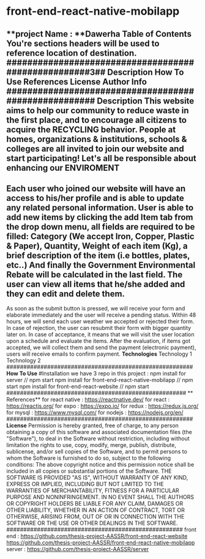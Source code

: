 # front-end-react-native-mobilapp

**project Name :
     **Dawerha
Table of Contents
You're sections headers will be used to reference location of destination.
####################################################3##
Description
How To Use
References
License
Author Info
#####################################################
Description
This website aims to help our community to reduce waste in the first place, and to encourage all citizens to acquire the RECYCLING behavior.
People at homes, organizations & institutions, schools & colleges are all invited to join our website and start participating!
Let's all be responsible about enhancing our ENVIROMENT
-----------------------------------------------------------
Each user who joined our website will have an access to his/her profile and is able to update any related personal information.
User is able to add new items by clicking the add Item tab from the drop down menu, all fields are required to be filled:
Category (We accept Iron, Copper, Plastic & Paper), Quantity, Weight of each item (Kg), a brief description of the item (i.e bottles, plates, etc..)
And finally the Government Environmental Rebate will be calculated in the last field.
The user can view all items that he/she added and they can edit and delete them.
---------------------------------------------------------------
As soon as the submit button is pressed, we will receive your form and elaborate immediately and the user will receive a pending status. Within 48 hours, we will send each user weather we accepted or rejected their form. In case of rejection, the user can resubmit their form with bigger quantity later on.
In case of acceptance, it means that we will visit the user location upon a schedule and evaluate the items. After the evaluation, if items got accepted, we will collect them and send the payment (electronic payment), users will receive emails to confirm payment.
**Technologies**
Technology 1
Technology 2
#######################################################
**How To Use**
 #Installation
  we have 3 repo in this project :
  npm install for server                            //  npm start 
  npm install for front-end-react-native-mobilapp   // npm start 
  npm install for  front-end-react-website         // npm start 
  #####################################################
  ** References**
  for react native : https://reactnative.dev/
  for react :  https://reactjs.org/
  for expo : https://expo.io/
  for redux : https://redux.js.org/
  for mysql : https://www.mysql.com/
  for nodejs : https://nodejs.org/en/
#######################################################
**License**
   Permission is hereby granted, free of charge, to any person obtaining a copy of this software and associated documentation files (the "Software"), to deal in the Software without restriction, including without limitation the rights to use, copy, modify, merge, publish, distribute, sublicense, and/or sell copies of the Software, and to permit persons to whom the Software is furnished to do so, subject to the following conditions:
   The above copyright notice and this permission notice shall be included in all copies or substantial portions of the Software.
   THE SOFTWARE IS PROVIDED "AS IS", WITHOUT WARRANTY OF ANY KIND, EXPRESS OR IMPLIED, INCLUDING BUT NOT LIMITED TO THE WARRANTIES OF MERCHANTABILITY, FITNESS FOR A PARTICULAR PURPOSE AND NONINFRINGEMENT. IN NO EVENT SHALL THE AUTHORS OR COPYRIGHT HOLDERS BE LIABLE FOR ANY CLAIM, DAMAGES OR OTHER LIABILITY, WHETHER IN AN ACTION OF CONTRACT, TORT OR OTHERWISE, ARISING FROM, OUT OF OR IN CONNECTION WITH THE SOFTWARE OR THE USE OR OTHER DEALINGS IN THE SOFTWARE.
   ####################################################
  front end :
   https://github.com/thesis-project-AASSR/front-end-react-website
   https://github.com/thesis-project-AASSR/front-end-react-native-mobilapp
   server :
   https://github.com/thesis-project-AASSR/server
